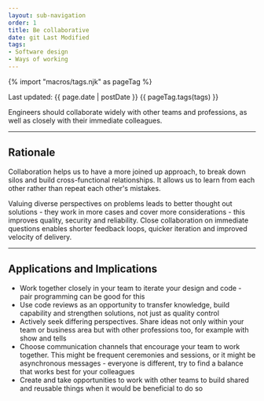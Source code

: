 ```yaml
---
layout: sub-navigation
order: 1
title: Be collaborative
date: git Last Modified
tags:
- Software design
- Ways of working
---
```


{% import "macros/tags.njk" as pageTag %}

Last updated: {{ page.date | postDate }}
{{ pageTag.tags(tags)  }}

Engineers should collaborate widely with other teams and professions, as well as closely with their immediate colleagues.

---

## Rationale

Collaboration helps us to have a more joined up approach, to break down silos and build cross-functional 
relationships. It allows us to learn from each other rather than repeat each other's mistakes.

Valuing diverse perspectives on problems leads to better thought out solutions - they work in more cases 
and cover more considerations - this improves quality, security and reliability. Close collaboration on 
immediate questions enables shorter feedback loops, quicker iteration and improved velocity of delivery.

---

## Applications and Implications

- Work together closely in your team to iterate your design and code - pair programming can be good for this
- Use code reviews as an opportunity to transfer knowledge, build capability and strengthen solutions, not just as quality control
- Actively seek differing perspectives. Share ideas not only within your team or business area but with other professions too, for example with show and tells
- Choose communication channels that encourage your team to work together. This might be frequent ceremonies and sessions, or it might be asynchronous messages - everyone is different, try to find a balance that works best for your colleagues
- Create and take opportunities to work with other teams to build shared and reusable things when it would be beneficial to do so
